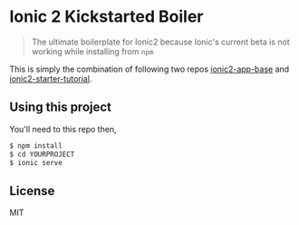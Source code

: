 Ionic 2 Kickstarted Boiler
=====================

> The ultimate boilerplate for Ionic2 because Ionic's current beta is not working while installing from `npm`

This is simply the combination of following two repos [ionic2-app-base](https://github.com/driftyco/ionic2-app-base) and [ionic2-starter-tutorial](https://github.com/driftyco/ionic2-starter-tutorial).

## Using this project

You'll need to this repo then,

```bash
$ npm install
$ cd YOURPROJECT
$ ionic serve
```

## License

MIT
